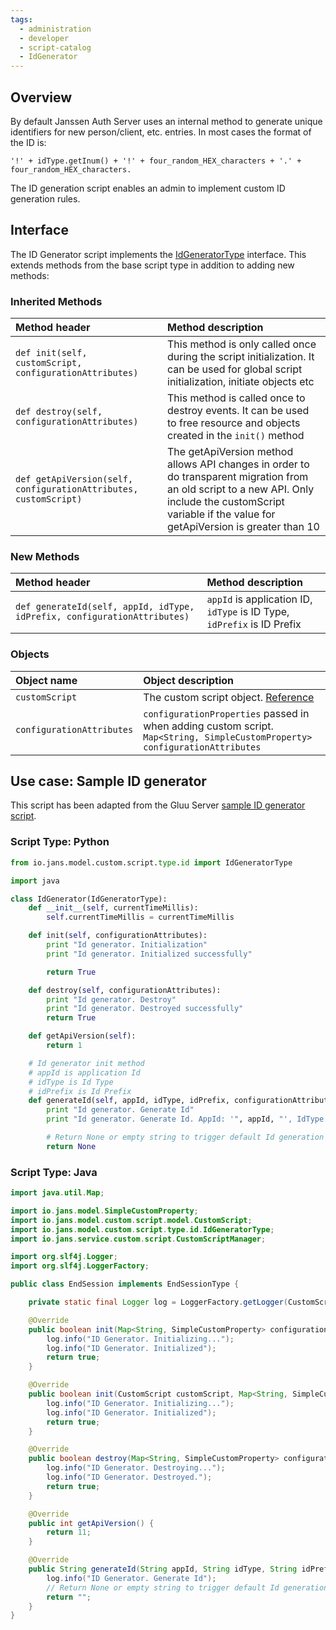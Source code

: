 ```yaml
---
tags:
  - administration
  - developer
  - script-catalog
  - IdGenerator
---
```


## Overview
By default Janssen Auth Server uses an internal method to generate unique identifiers for new person/client, etc. entries. In most cases the format of the ID is:

`'!' + idType.getInum() + '!' + four_random_HEX_characters + '.' + four_random_HEX_characters.`

The ID generation script enables an admin to implement custom ID generation rules.

## Interface
The ID Generator script implements the [IdGeneratorType](https://github.com/JanssenProject/jans/blob/main/jans-core/script/src/main/java/io/jans/model/custom/script/type/id/IdGeneratorType.java) interface. This extends methods from the base script type in addition to adding new methods:

### Inherited Methods
| Method header | Method description |
|:-----|:------|
| `def init(self, customScript, configurationAttributes)` | This method is only called once during the script initialization. It can be used for global script initialization, initiate objects etc |
| `def destroy(self, configurationAttributes)` | This method is called once to destroy events. It can be used to free resource and objects created in the `init()` method |
| `def getApiVersion(self, configurationAttributes, customScript)` | The getApiVersion method allows API changes in order to do transparent migration from an old script to a new API. Only include the customScript variable if the value for getApiVersion is greater than 10 |

### New Methods
| Method header | Method description |
|:-----|:------|
| `def generateId(self, appId, idType, idPrefix, configurationAttributes)` | `appId` is application ID, `idType` is ID Type, `idPrefix` is ID Prefix |

### Objects
| Object name | Object description |
|:-----|:------|
|`customScript`| The custom script object. [Reference](https://github.com/JanssenProject/jans/blob/main/jans-core/script/src/main/java/io/jans/model/custom/script/model/CustomScript.java) |
|`configurationAttributes`| `configurationProperties` passed in when adding custom script. `Map<String, SimpleCustomProperty> configurationAttributes` |

## Use case: Sample ID generator
This script has been adapted from the Gluu Server [sample ID generator script](https://gluu.org/docs/gluu-server/4.4/admin-guide/sample-id-generation-script.py).

### Script Type: Python
```python
from io.jans.model.custom.script.type.id import IdGeneratorType

import java

class IdGenerator(IdGeneratorType):
    def __init__(self, currentTimeMillis):
        self.currentTimeMillis = currentTimeMillis

    def init(self, configurationAttributes):
        print "Id generator. Initialization"
        print "Id generator. Initialized successfully"

        return True   

    def destroy(self, configurationAttributes):
        print "Id generator. Destroy"
        print "Id generator. Destroyed successfully"
        return True   

    def getApiVersion(self):
        return 1

    # Id generator init method
    # appId is application Id
    # idType is Id Type
    # idPrefix is Id Prefix
    def generateId(self, appId, idType, idPrefix, configurationAttributes):
        print "Id generator. Generate Id"
        print "Id generator. Generate Id. AppId: '", appId, "', IdType: '", idType, "', IdPrefix: '", idPrefix, "'"

        # Return None or empty string to trigger default Id generation method
        return None

```


### Script Type: Java
```java
import java.util.Map;

import io.jans.model.SimpleCustomProperty;
import io.jans.model.custom.script.model.CustomScript;
import io.jans.model.custom.script.type.id.IdGeneratorType;
import io.jans.service.custom.script.CustomScriptManager;

import org.slf4j.Logger;
import org.slf4j.LoggerFactory;

public class EndSession implements EndSessionType {

    private static final Logger log = LoggerFactory.getLogger(CustomScriptManager.class);

	@Override
	public boolean init(Map<String, SimpleCustomProperty> configurationAttributes) {
        log.info("ID Generator. Initializing...");
        log.info("ID Generator. Initialized");
        return true;
	}

	@Override
	public boolean init(CustomScript customScript, Map<String, SimpleCustomProperty> configurationAttributes) {
        log.info("ID Generator. Initializing...");
        log.info("ID Generator. Initialized");
        return true;
	}

	@Override
	public boolean destroy(Map<String, SimpleCustomProperty> configurationAttributes) {
        log.info("ID Generator. Destroying...");
        log.info("ID Generator. Destroyed.");
        return true;
	}

	@Override
	public int getApiVersion() {
		return 11;
	}

    @Override
    public String generateId(String appId, String idType, String idPrefix, Map<String SimpleCustomProperty> configurationAttributes) {
        log.info("ID Generator. Generate Id");
        // Return None or empty string to trigger default Id generation method
        return "";
    }
}

```